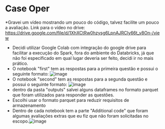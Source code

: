 # Case Oper

*Gravei um vídeo mostrando um pouco do código, talvez facilite um pouco a avaliação. Link para o vídeo no drive: https://drive.google.com/file/d/1XhXCtRw0hzysg6LpnAJRCly66t_v8On-/view
* Decidi utilizar Google Colab com integração do google drive para facilitar a execução do Spark, fora do ambiente do Databricks, já que não foi específicado em qual lugar deveria ser feito, decidi ir no mais prático.
* O notebook "first" tem as respostas para a primeira questão e possui o seguinte formato: ![image](https://github.com/andrebastosdata/case_oper/assets/173493147/a4a5dc21-9e46-41f5-ab93-76089437d52c)
* O notebook "second" tem as respostas para a segunda questão e possui o seguinte formato: ![image](https://github.com/andrebastosdata/case_oper/assets/173493147/585e89c8-7874-44ce-a090-496f6ce7f4e6)
* dentro da pasta "outputs" salvei alguns dataframes no formato parquet que foram utilizados para responder as questões.
* Escolhi usar o formato parquet para reduzir requisitos de armazenamento
* Dentro de cada notebook tem a parte "Additional code" que foram algumas avaliações extras que eu fiz que não foram solicitadas no escopo.![image](https://github.com/andrebastosdata/case_oper/assets/173493147/7b82455c-db40-43b9-9afb-c1c72469e7ec)



